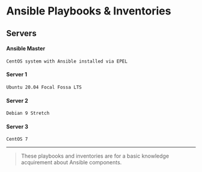 # Ansible Playbooks & Inventories

## Servers

#### Ansible Master
``` CentOS system with Ansible installed via EPEL ```
#### Server 1
``` Ubuntu 20.04 Focal Fossa LTS ```
#### Server 2
``` Debian 9 Stretch ```
#### Server 3
``` CentOS 7 ```

****
> These playbooks and inventories are for a basic knowledge acquirement about Ansible components.
>
